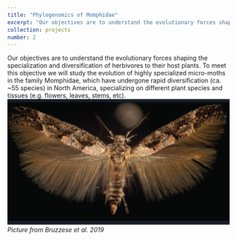 ```yaml
---
title: "Phylogenomics of Momphidae"
excerpt: "Our objectives are to understand the evolutionary forces shaping the specialization and diversification of herbivores to their host plants. To meet this objective we will study the evolution of highly specialized micro-moths in the family Momphidae, which have undergone rapid diversification (ca. ~55 species) in North America, specializing on different plant species and tissues (e.g. flowers, leaves, stems, etc). <br/> <img src='/images/Momphidae-01.png' width='500'> <br/> _Picture from Bruzzese et al. 2019_"
collection: projects
number: 2
---
```


Our objectives are to understand the evolutionary forces shaping the specialization and diversification of herbivores to their host plants. To meet this objective we will study the evolution of highly specialized micro-moths in the family Momphidae, which have undergone rapid diversification (ca. ~55 species) in North America, specializing on different plant species and tissues (e.g. flowers, leaves, stems, etc). <br/> <img src='/images/Momphidae-01.png'> <br/> _Picture from Bruzzese et al. 2019_
